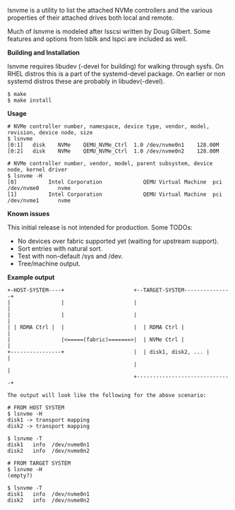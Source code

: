 lsnvme is a utility to list the attached NVMe controllers and the various
properties of their attached drives both local and remote.

Much of lsnvme is modeled after lsscsi written by Doug Gilbert.
Some features and options from lsblk and lspci are included as well.

**Building and Installation**

lsnvme requires libudev (-devel for building) for walking through sysfs.
On RHEL distros this is a part of the systemd-devel package. On earlier or
non systemd distros these are probably in libudev(-devel).

```
$ make
$ make install
```

**Usage**

```
# NVMe controller number, namespace, device type, vendor, model, revision, device node, size
$ lsnvme
[0:1]	disk	NVMe	QEMU_NVMe_Ctrl	1.0	/dev/nvme0n1	128.00M
[0:2]	disk	NVMe	QEMU_NVMe_Ctrl	1.0	/dev/nvme0n2	128.00M

# NVMe controller number, vendor, model, parent subsystem, device node, kernel driver
$ lsnvme -H
[0]          Intel Corporation             QEMU Virtual Machine  pci          /dev/nvme0      nvme
[1]          Intel Corporation             QEMU Virtual Machine  pci          /dev/nvme1      nvme
```

**Known issues**

This initial release is not intended for production. Some TODOs:

* No devices over fabric supported yet (waiting for upstream support).
* Sort entries with natural sort.
* Test with non-default /sys and /dev.
* Tree/machine output.

**Example output**

```
+-HOST-SYSTEM----+                      +--TARGET-SYSTEM---------------+
|                |                      |                              |
|                |                      |                              |
| | RDMA Ctrl |  |                      |  | RDMA Ctrl |               |
|                |<=====(fabric)=======>|  | NVMe Ctrl |               |
+----------------+                      |  | disk1, disk2, ... |       |
                                        |                              |
                                        +------------------------------+

The output will look like the following for the above scenario:

# FROM HOST SYSTEM
$ lsnvme -H
disk1 -> transport mapping
disk2 -> transport mapping

$ lsnvme -T
disk1   info  /dev/nvme0n1
disk2   info  /dev/nvme0n2

# FROM TARGET SYSTEM
$ lsnvme -H
(empty?)

$ lsnvme -T
disk1   info  /dev/nvme0n1
disk2   info  /dev/nvme0n2

```
